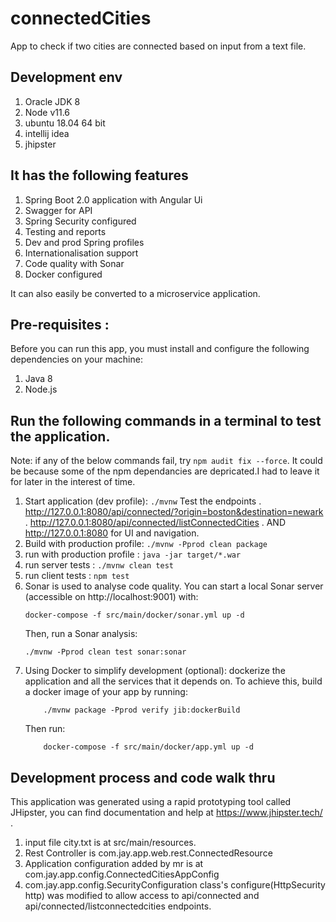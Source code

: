 # connectedCities
App to check if two cities are connected based on input from a text file.

## Development env
1. Oracle JDK 8
2. Node v11.6
3. ubuntu 18.04 64 bit
4. intellij idea
5. jhipster

## It has the following features

1. Spring Boot 2.0 application with Angular Ui
2. Swagger for API
3. Spring Security configured
4. Testing and reports
5. Dev and prod Spring profiles
6. Internationalisation support
7. Code quality with Sonar
8. Docker configured

It can also easily be converted to a microservice application.

## Pre-requisites :

Before you can run this app, you must install and configure the following dependencies on your machine:

1. Java 8
2. Node.js

## Run the following commands in a terminal to test the application.

Note: if any of the below commands fail, try `npm audit fix --force`.
It could be because some of the npm dependancies are depricated.I had to leave it for later in the interest of time.

1.  Start application (dev profile): `./mvnw`
    Test the endpoints
    . http://127.0.0.1:8080/api/connected/?origin=boston&destination=newark
    . http://127.0.0.1:8080/api/connected/listConnectedCities
    . AND http://127.0.0.1:8080 for UI and navigation.
2.  Build with production profile: `./mvnw -Pprod clean package`
3.  run with production profile : `java -jar target/*.war`
4.  run server tests : `./mvnw clean test`
5.  run client tests : `npm test`
6.  Sonar is used to analyse code quality. You can start a local Sonar server (accessible on http://localhost:9001) with:
    ```
    docker-compose -f src/main/docker/sonar.yml up -d
    ```
    Then, run a Sonar analysis:
    ```
    ./mvnw -Pprod clean test sonar:sonar
    ```
7.  Using Docker to simplify development (optional): dockerize the application and all the services that it depends on.
    To achieve this, build a docker image of your app by running:
    ```
        ./mvnw package -Pprod verify jib:dockerBuild
    ```
    Then run:
    ```
        docker-compose -f src/main/docker/app.yml up -d
    ```

## Development process and code walk thru

This application was generated using a rapid prototyping tool called JHipster, you can find documentation and help at https://www.jhipster.tech/ .

1. input file city.txt is at src/main/resources.
2. Rest Controller is com.jay.app.web.rest.ConnectedResource
3. Application configuration added by mr is at com.jay.app.config.ConnectedCitiesAppConfig
4. com.jay.app.config.SecurityConfiguration class's configure(HttpSecurity http) was modified to allow access to
   api/connected and
   api/connected/listconnectedcities endpoints.


